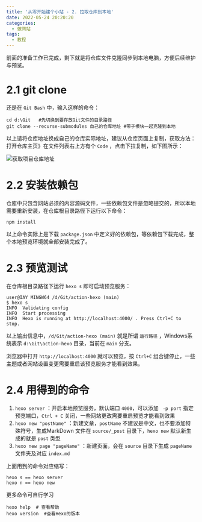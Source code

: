 ```yaml
---
title: '从零开始建个小站 - 2. 拉取仓库到本地'
date: 2022-05-24 20:20:20
categories:
  - 做网站
tags:
  - 教程
---
```

前面的准备工作已完成，剩下就是将仓库文件克隆同步到本地电脑，方便后续维护与预览。
<!-- more -->
# 2.1 git clone
还是在 `Git Bash` 中，输入这样的命令：
```
cd d:\Git   #先切换到要存放Git文件的目录路径
git clone --recurse-submodules 自己的仓库地址 #带子模块一起克隆到本地
```

以上请将仓库地址换成自己的仓库实际地址，建议从仓库页面上复制，获取方法：打开仓库主页》在文件列表右上方有个 `Code` ，点击下拉复制，如下图所示：

![获取项目仓库地址](https://cdn.jsdelivr.net/gh/828767/static/images/github_clone_https_url.png)


# 2.2 安装依赖包
仓库中只包含网站必须的内容源码文件，一些依赖包文件是忽略提交的，所以本地需要重新安装，在仓库根目录路径下运行以下命令：
```
npm install
```

以上命令实际上是下载 `package.json` 中定义好的依赖包，等依赖包下载完成，整个本地预览环境就全部安装完成了。


# 2.3 预览测试
在仓库根目录路径下运行 `hexo s` 即可启动预览服务：
```
user@IAY MINGW64 /d/Git/action-hexo (main)
$ hexo s
INFO  Validating config
INFO  Start processing
INFO  Hexo is running at http://localhost:4000/ . Press Ctrl+C to stop.
```
以上输出信息中，`/d/Git/action-hexo (main)` 就是所谓 `运行路径` ，Windows系统表示 `d:\Git\action-hexo` 目录，当前在 `main` 分支。

浏览器中打开 `http://localhost:4000` 就可以预览，按 `Ctrl+C` 组合键停止，一些主题或者网站设置变更需要重启该预览服务才能看到效果。

# 2.4 用得到的命令

1. `hexo server` ：开启本地预览服务，默认端口 `4000`，可以添加 ` -p port` 指定预览端口，`Ctrl + C` 关闭，一些网站更改需要重启预览才能看到效果
2. `hexo new "postName"` ：新建文章，`postName` 不建议是中文，也不要添加特殊符号，生成MarkDown 文件在 `source/_post` 目录下，`hexo new` 默认新生成的就是 `post` 类型
3. `hexo new page "pageName"` ：新建页面，会在 `source` 目录下生成 `pageName` 文件夹及对应 `index.md`

上面用到的命令对应缩写：
```
hexo s == hexo server
hexo n == hexo new
```

更多命令可自行学习
```
hexo help  # 查看帮助
hexo version  #查看Hexo的版本
```
